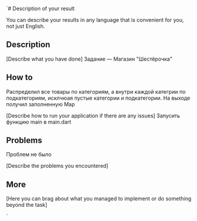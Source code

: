 `# Description of your result

You can describe your results in any language that is convenient for you, not just English.

## Description

[Describe what you have done]
Задание — Магазин "Шестёрочка"

## How to
Распределил все товары по категориям, а внутри каждой категрии по подкатегориям, исклчюая пустые категории
и подкатегории. На выходе получил заполненную Map

[Describe how to run your application if there are any issues]
Запусить функцию main в main.dart

## Problems
Проблем не было

[Describe the problems you encountered]

## More

[Here you can brag about what you managed to implement or do something beyond the task]

`
